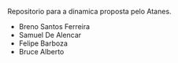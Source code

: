 Repositorio para a dinamica proposta pelo Atanes.

- Breno Santos Ferreira
- Samuel De Alencar
- Felipe Barboza
- Bruce Alberto
